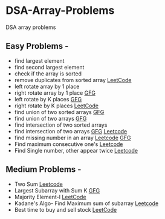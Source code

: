 # DSA-Array-Problems
DSA array problems
## Easy Problems - 
- find largest element
- find second largest element
- check if the array is sorted
- remove duplicates from sorted array [LeetCode](https://leetcode.com/problems/remove-duplicates-from-sorted-array/submissions/)
- left rotate array by 1 place
- right rotate array by 1 place [GFG](https://practice.geeksforgeeks.org/problems/cyclically-rotate-an-array-by-one2614/0)
- left rotate by K places [GFG](https://practice.geeksforgeeks.org/problems/rotate-array-by-n-elements-1587115621/0)
- right rotate by K places [LeetCode](https://leetcode.com/problems/rotate-array/description/)
- find union of two sorted arrays [GFG](https://practice.geeksforgeeks.org/problems/union-of-two-sorted-arrays-1587115621/0)
- find union of two arrays [GFG](https://practice.geeksforgeeks.org/problems/union-of-two-arrays3538/1)
- find intersection of two sorted arrays
- find intersection of two arrays [GFG](https://practice.geeksforgeeks.org/problems/intersection-of-two-arrays2404/0) [Leetcode](https://leetcode.com/problems/intersection-of-two-arrays/)
- find missing number in an array [Leetcode](https://leetcode.com/problems/missing-number/) [GFG](https://practice.geeksforgeeks.org/problems/missing-number-in-array1416/1)
- Find maximum consecutive one's [Leetcode](https://leetcode.com/problems/max-consecutive-ones/)
- Find Single number, other appear twice [Leetcode](https://leetcode.com/problems/single-number/)

## Medium Problems - 
- Two Sum [Leetcode](https://leetcode.com/problems/two-sum/)
- Largest Subarray with Sum K [GFG](https://practice.geeksforgeeks.org/problems/longest-sub-array-with-sum-k0809/1)
- Majority Element-I [LeetCode](https://leetcode.com/problems/majority-element/)
- Kadane's Algo- Find Maximum sum of subarray [Leetcode](https://leetcode.com/problems/maximum-subarray/)
- Best time to buy and sell stock [LeetCode](https://leetcode.com/problems/best-time-to-buy-and-sell-stock/description/)







